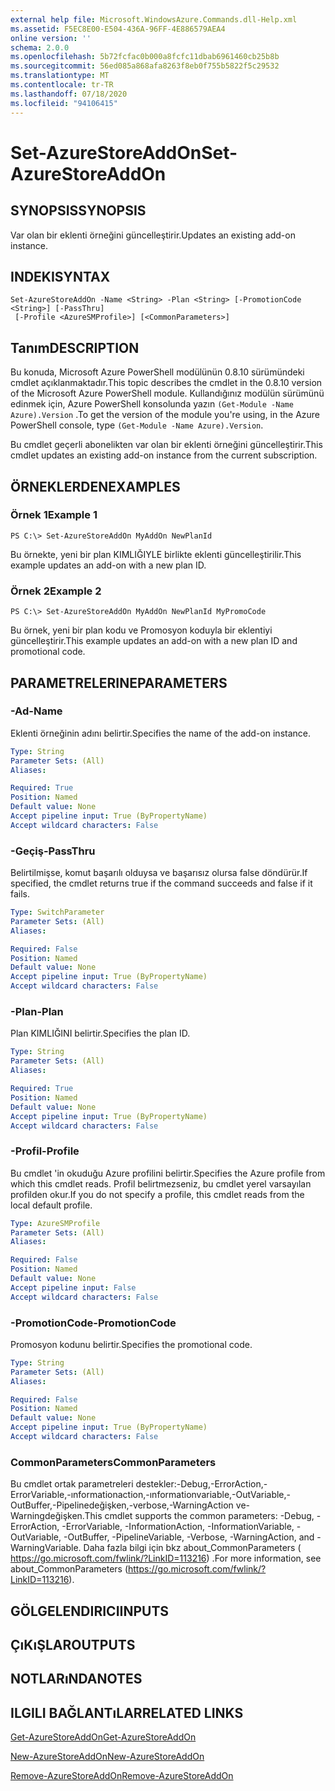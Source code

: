 ```yaml
---
external help file: Microsoft.WindowsAzure.Commands.dll-Help.xml
ms.assetid: F5EC8E00-E504-436A-96FF-4E886579AEA4
online version: ''
schema: 2.0.0
ms.openlocfilehash: 5b72fcfac0b000a8fcfc11dbab6961460cb25b8b
ms.sourcegitcommit: 56ed085a868afa8263f8eb0f755b5822f5c29532
ms.translationtype: MT
ms.contentlocale: tr-TR
ms.lasthandoff: 07/18/2020
ms.locfileid: "94106415"
---
```

# <span data-ttu-id="74bb3-101">Set-AzureStoreAddOn</span><span class="sxs-lookup"><span data-stu-id="74bb3-101">Set-AzureStoreAddOn</span></span>

## <span data-ttu-id="74bb3-102">SYNOPSIS</span><span class="sxs-lookup"><span data-stu-id="74bb3-102">SYNOPSIS</span></span>
<span data-ttu-id="74bb3-103">Var olan bir eklenti örneğini güncelleştirir.</span><span class="sxs-lookup"><span data-stu-id="74bb3-103">Updates an existing add-on instance.</span></span>

## <span data-ttu-id="74bb3-104">INDEKI</span><span class="sxs-lookup"><span data-stu-id="74bb3-104">SYNTAX</span></span>

```
Set-AzureStoreAddOn -Name <String> -Plan <String> [-PromotionCode <String>] [-PassThru]
 [-Profile <AzureSMProfile>] [<CommonParameters>]
```

## <span data-ttu-id="74bb3-105">Tanım</span><span class="sxs-lookup"><span data-stu-id="74bb3-105">DESCRIPTION</span></span>
<span data-ttu-id="74bb3-106">Bu konuda, Microsoft Azure PowerShell modülünün 0.8.10 sürümündeki cmdlet açıklanmaktadır.</span><span class="sxs-lookup"><span data-stu-id="74bb3-106">This topic describes the cmdlet in the 0.8.10 version of the Microsoft Azure PowerShell module.</span></span>
<span data-ttu-id="74bb3-107">Kullandığınız modülün sürümünü edinmek için, Azure PowerShell konsolunda yazın `(Get-Module -Name Azure).Version` .</span><span class="sxs-lookup"><span data-stu-id="74bb3-107">To get the version of the module you're using, in the Azure PowerShell console, type `(Get-Module -Name Azure).Version`.</span></span>

<span data-ttu-id="74bb3-108">Bu cmdlet geçerli abonelikten var olan bir eklenti örneğini güncelleştirir.</span><span class="sxs-lookup"><span data-stu-id="74bb3-108">This cmdlet updates an existing add-on instance from the current subscription.</span></span>

## <span data-ttu-id="74bb3-109">ÖRNEKLERDEN</span><span class="sxs-lookup"><span data-stu-id="74bb3-109">EXAMPLES</span></span>

### <span data-ttu-id="74bb3-110">Örnek 1</span><span class="sxs-lookup"><span data-stu-id="74bb3-110">Example 1</span></span>
```
PS C:\> Set-AzureStoreAddOn MyAddOn NewPlanId
```

<span data-ttu-id="74bb3-111">Bu örnekte, yeni bir plan KIMLIĞIYLE birlikte eklenti güncelleştirilir.</span><span class="sxs-lookup"><span data-stu-id="74bb3-111">This example updates an add-on with a new plan ID.</span></span>

### <span data-ttu-id="74bb3-112">Örnek 2</span><span class="sxs-lookup"><span data-stu-id="74bb3-112">Example 2</span></span>
```
PS C:\> Set-AzureStoreAddOn MyAddOn NewPlanId MyPromoCode
```

<span data-ttu-id="74bb3-113">Bu örnek, yeni bir plan kodu ve Promosyon koduyla bir eklentiyi güncelleştirir.</span><span class="sxs-lookup"><span data-stu-id="74bb3-113">This example updates an add-on with a new plan ID and promotional code.</span></span>

## <span data-ttu-id="74bb3-114">PARAMETRELERINE</span><span class="sxs-lookup"><span data-stu-id="74bb3-114">PARAMETERS</span></span>

### <span data-ttu-id="74bb3-115">-Ad</span><span class="sxs-lookup"><span data-stu-id="74bb3-115">-Name</span></span>
<span data-ttu-id="74bb3-116">Eklenti örneğinin adını belirtir.</span><span class="sxs-lookup"><span data-stu-id="74bb3-116">Specifies the name of the add-on instance.</span></span>

```yaml
Type: String
Parameter Sets: (All)
Aliases: 

Required: True
Position: Named
Default value: None
Accept pipeline input: True (ByPropertyName)
Accept wildcard characters: False
```

### <span data-ttu-id="74bb3-117">-Geçiş</span><span class="sxs-lookup"><span data-stu-id="74bb3-117">-PassThru</span></span>
<span data-ttu-id="74bb3-118">Belirtilmişse, komut başarılı olduysa ve başarısız olursa false döndürür.</span><span class="sxs-lookup"><span data-stu-id="74bb3-118">If specified, the cmdlet returns true if the command succeeds and false if it fails.</span></span>

```yaml
Type: SwitchParameter
Parameter Sets: (All)
Aliases: 

Required: False
Position: Named
Default value: None
Accept pipeline input: True (ByPropertyName)
Accept wildcard characters: False
```

### <span data-ttu-id="74bb3-119">-Plan</span><span class="sxs-lookup"><span data-stu-id="74bb3-119">-Plan</span></span>
<span data-ttu-id="74bb3-120">Plan KIMLIĞINI belirtir.</span><span class="sxs-lookup"><span data-stu-id="74bb3-120">Specifies the plan ID.</span></span>

```yaml
Type: String
Parameter Sets: (All)
Aliases: 

Required: True
Position: Named
Default value: None
Accept pipeline input: True (ByPropertyName)
Accept wildcard characters: False
```

### <span data-ttu-id="74bb3-121">-Profil</span><span class="sxs-lookup"><span data-stu-id="74bb3-121">-Profile</span></span>
<span data-ttu-id="74bb3-122">Bu cmdlet 'in okuduğu Azure profilini belirtir.</span><span class="sxs-lookup"><span data-stu-id="74bb3-122">Specifies the Azure profile from which this cmdlet reads.</span></span>
<span data-ttu-id="74bb3-123">Profil belirtmezseniz, bu cmdlet yerel varsayılan profilden okur.</span><span class="sxs-lookup"><span data-stu-id="74bb3-123">If you do not specify a profile, this cmdlet reads from the local default profile.</span></span>

```yaml
Type: AzureSMProfile
Parameter Sets: (All)
Aliases: 

Required: False
Position: Named
Default value: None
Accept pipeline input: False
Accept wildcard characters: False
```

### <span data-ttu-id="74bb3-124">-PromotionCode</span><span class="sxs-lookup"><span data-stu-id="74bb3-124">-PromotionCode</span></span>
<span data-ttu-id="74bb3-125">Promosyon kodunu belirtir.</span><span class="sxs-lookup"><span data-stu-id="74bb3-125">Specifies the promotional code.</span></span>

```yaml
Type: String
Parameter Sets: (All)
Aliases: 

Required: False
Position: Named
Default value: None
Accept pipeline input: True (ByPropertyName)
Accept wildcard characters: False
```

### <span data-ttu-id="74bb3-126">CommonParameters</span><span class="sxs-lookup"><span data-stu-id="74bb3-126">CommonParameters</span></span>
<span data-ttu-id="74bb3-127">Bu cmdlet ortak parametreleri destekler:-Debug,-ErrorAction,-ErrorVariable,-ınformationaction,-ınformationvariable,-OutVariable,-OutBuffer,-Pipelinedeğişken,-verbose,-WarningAction ve-Warningdeğişken.</span><span class="sxs-lookup"><span data-stu-id="74bb3-127">This cmdlet supports the common parameters: -Debug, -ErrorAction, -ErrorVariable, -InformationAction, -InformationVariable, -OutVariable, -OutBuffer, -PipelineVariable, -Verbose, -WarningAction, and -WarningVariable.</span></span> <span data-ttu-id="74bb3-128">Daha fazla bilgi için bkz about_CommonParameters ( https://go.microsoft.com/fwlink/?LinkID=113216) .</span><span class="sxs-lookup"><span data-stu-id="74bb3-128">For more information, see about_CommonParameters (https://go.microsoft.com/fwlink/?LinkID=113216).</span></span>

## <span data-ttu-id="74bb3-129">GÖLGELENDIRICI</span><span class="sxs-lookup"><span data-stu-id="74bb3-129">INPUTS</span></span>

## <span data-ttu-id="74bb3-130">ÇıKıŞLAR</span><span class="sxs-lookup"><span data-stu-id="74bb3-130">OUTPUTS</span></span>

## <span data-ttu-id="74bb3-131">NOTLARıNDA</span><span class="sxs-lookup"><span data-stu-id="74bb3-131">NOTES</span></span>

## <span data-ttu-id="74bb3-132">ILGILI BAĞLANTıLAR</span><span class="sxs-lookup"><span data-stu-id="74bb3-132">RELATED LINKS</span></span>

[<span data-ttu-id="74bb3-133">Get-AzureStoreAddOn</span><span class="sxs-lookup"><span data-stu-id="74bb3-133">Get-AzureStoreAddOn</span></span>](./Get-AzureStoreAddOn.md)

[<span data-ttu-id="74bb3-134">New-AzureStoreAddOn</span><span class="sxs-lookup"><span data-stu-id="74bb3-134">New-AzureStoreAddOn</span></span>](./New-AzureStoreAddOn.md)

[<span data-ttu-id="74bb3-135">Remove-AzureStoreAddOn</span><span class="sxs-lookup"><span data-stu-id="74bb3-135">Remove-AzureStoreAddOn</span></span>](./Remove-AzureStoreAddOn.md)



